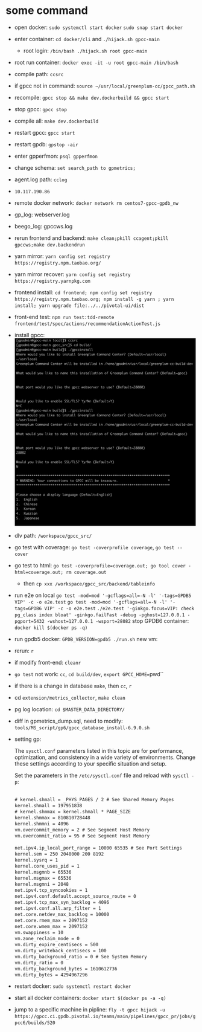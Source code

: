 # some command

* open docker: `sudo systemctl start docker` `sudo snap start docker`
* enter container: `cd docker/cli` and `./hijack.sh gpcc-main`
  * root login: `/bin/bash ./hijack.sh root gpcc-main`
* root run container: `docker exec -it -u root gpcc-main /bin/bash`
* compile path: `ccsrc`
* if gpcc not in command: `source ~/usr/local/greenplum-cc/gpcc_path.sh`
* recompile: `gpcc stop && make dev.dockerbuild && gpcc start`
* stop gpcc: `gpcc stop`
* compile all: `make dev.dockerbuild`
* restart gpcc: `gpcc start`
* restart gpdb: `gpstop -air`
* enter gpperfmon: `psql gpperfmon`
* change schema: `set search_path to gpmetrics;`
* agent.log path: `cclog`
* `10.117.190.86`
* remote docker network: `docker network rm centos7-gpcc-gpdb_nw`
* gp_log: webserver.log
* beego_log: gpccws.log
* rerun frontend and backend: `make clean;pkill ccagent;pkill gpccws;make dev.backendrun`
* yarn mirror: `yarn config set registry https://registry.npm.taobao.org/`
* yarn mirror recover: `yarn config set registry https://registry.yarnpkg.com`
* frontend install: `cd frontend; npm config set registry https://registry.npm.taobao.org; npm install -g yarn ; yarn install; yarn upgrade file:../../pivotal-ui/dist`
* front-end test: `npm run test:tdd-remote frontend/test/spec/actions/recommendationActionTest.js`
* install gpcc: ![2](../Image/vmware/2.png)
* dlv path: `/workspace/gpcc_src/`
* go test with coverage: `go test -coverprofile coverage`, `go test --cover`
* go test to html: `go test -coverprofile=coverage.out; go tool cover -html=coverage.out; rm coverage.out`
  * then `cp xxx /workspace/gpcc_src/backend/tableinfo`
* run e2e on local
    `go test -mod=mod '-gcflags=all=-N -l' '-tags=GPDB5 VIP' -c -o e2e.test`
    `go test -mod=mod '-gcflags=all=-N -l' '-tags=GPDB6 VIP' -c -o e2e.test`
    `./e2e.test '-ginkgo.focus=VIP: check pg_class index bloat' -ginkgo.failFast -debug -pghost=127.0.0.1 -pgport=5432 -wshost=127.0.0.1 -wsport=28082`
    stop GPDB6 container: `docker kill $(docker ps -q)`
* run gpdb5 docker: `GPDB_VERSION=gpdb5 ./run.sh`
new vm:

* rerun: `r`
* if modify front-end: `cleanr`
* `go test` not work: `cc`, `cd build/dev`, `export GPCC_HOME=`pwd``
* if there is a change in database `make`, then `cc`, `r`
* cd `extension/metrics_collector`, `make clean`
* pg log location: `cd $MASTER_DATA_DIRECTORY/`

* diff in gpmetrics_dump.sql, need to modify: `tools/MS_script/gp6/gpcc_database_install-6.9.0.sh`

* setting gp:

    The `sysctl.conf` parameters listed in this topic are for performance, optimization, and consistency in a wide variety of environments. Change these settings according to your specific situation and setup.

    Set the parameters in the `/etc/sysctl.conf` file and reload with `sysctl -p`:

    ```

    # kernel.shmall = _PHYS_PAGES / 2 # See Shared Memory Pages
    kernel.shmall = 197951838
    # kernel.shmmax = kernel.shmall * PAGE_SIZE 
    kernel.shmmax = 810810728448
    kernel.shmmni = 4096
    vm.overcommit_memory = 2 # See Segment Host Memory
    vm.overcommit_ratio = 95 # See Segment Host Memory

    net.ipv4.ip_local_port_range = 10000 65535 # See Port Settings
    kernel.sem = 250 2048000 200 8192
    kernel.sysrq = 1
    kernel.core_uses_pid = 1
    kernel.msgmnb = 65536
    kernel.msgmax = 65536
    kernel.msgmni = 2048
    net.ipv4.tcp_syncookies = 1
    net.ipv4.conf.default.accept_source_route = 0
    net.ipv4.tcp_max_syn_backlog = 4096
    net.ipv4.conf.all.arp_filter = 1
    net.core.netdev_max_backlog = 10000
    net.core.rmem_max = 2097152
    net.core.wmem_max = 2097152
    vm.swappiness = 10
    vm.zone_reclaim_mode = 0
    vm.dirty_expire_centisecs = 500
    vm.dirty_writeback_centisecs = 100
    vm.dirty_background_ratio = 0 # See System Memory
    vm.dirty_ratio = 0
    vm.dirty_background_bytes = 1610612736
    vm.dirty_bytes = 4294967296
    ```
* restart docker:  `sudo systemctl restart docker`
* start all docker containers: `docker start $(docker ps -a -q)`
* jump to a specific machine in pipline: `fly -t gpcc hijack -u https://gpcc.ci.gpdb.pivotal.io/teams/main/pipelines/gpcc_pr/jobs/gpcc6/builds/520`

